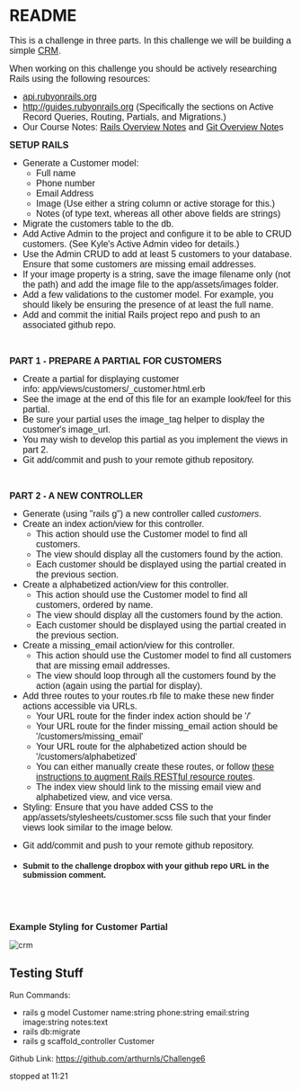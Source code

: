 # README

<p><span style="font-family: arial, helvetica, sans-serif; font-size: 12pt;">This is a challenge in three parts. In this challenge we will be building a simple&nbsp;<a href="http://en.wikipedia.org/wiki/Customer_relationship_management" target="_blank" rel="noopener noreferrer">CRM</a>.</span></p>
<p><span style="font-family: arial, helvetica, sans-serif; font-size: 12pt;">When working on this challenge you should be actively researching Rails using the following resources:</span></p>
<ul>
<li><span style="font-family: arial, helvetica, sans-serif; font-size: 12pt;"><a href="http://api.rubyonrails.org" target="_self">api.rubyonrails.org</a></span></li>
<li><span style="font-family: arial, helvetica, sans-serif; font-size: 12pt;"><a href="http://guides.rubyonrails.org" target="_self">http://guides.rubyonrails.org</a>&nbsp;(Specifically the sections on Active Record Queries, Routing, Partials, and Migrations.)</span></li>
<li><span style="font-family: arial, helvetica, sans-serif; font-size: 12pt;">Our Course Notes: <a href="/d2l/common/dialogs/quickLink/quickLink.d2l?ou=206575&amp;type=content&amp;rcode=RRC-931380" target="_self">Rails Overview Notes</a> and <a href="/d2l/common/dialogs/quickLink/quickLink.d2l?ou=206575&amp;type=content&amp;rcode=RRC-931377" target="_self">Git Overview Note</a>s<br></span></li>
</ul>
<p><span style="font-family: arial, helvetica, sans-serif; font-size: 12pt;"><strong>SETUP RAILS</strong></span></p>
<ul>
<li><span style="font-family: arial, helvetica, sans-serif; font-size: 12pt;">Generate a Customer model:</span>
<ul>
<li><span style="font-family: arial, helvetica, sans-serif; font-size: 12pt;">Full name</span></li>
<li><span style="font-family: arial, helvetica, sans-serif; font-size: 12pt;">Phone number</span></li>
<li><span style="font-family: arial, helvetica, sans-serif; font-size: 12pt;">Email Address</span></li>
<li><span style="font-family: arial, helvetica, sans-serif; font-size: 12pt;">Image (Use either a string column or active storage for this.)<br></span></li>
<li><span style="font-family: arial, helvetica, sans-serif; font-size: 12pt;">Notes (of type text, whereas all other above fields are strings)</span></li>
</ul>
</li>
<li><span style="font-family: arial, helvetica, sans-serif; font-size: 12pt;">Migrate the customers table to the db.</span></li>
<li><span style="font-family: arial, helvetica, sans-serif; font-size: 12pt;">Add Active Admin to the project and configure it to be able to CRUD customers.&nbsp;(See Kyle's Active Admin video for details.)</span></li>
<li><span style="font-family: arial, helvetica, sans-serif; font-size: 12pt;">Use the Admin CRUD to add at least 5 customers to your database. Ensure that some customers are missing email addresses.</span></li>
<li><span style="font-family: arial, helvetica, sans-serif; font-size: 12pt;">If your image property is a string, save the image filename only (not the path) and add the image file to the app/assets/images&nbsp;folder. <br></span></li>
<li><span style="font-family: arial, helvetica, sans-serif; font-size: 12pt;">Add a few validations to the customer model. For example, you should likely be ensuring the presence of at least the full name.</span></li>
<li><span style="font-family: arial, helvetica, sans-serif; font-size: 12pt;">Add and commit the initial Rails project repo and push to an associated github repo.</span><span style="font-family: arial, helvetica, sans-serif; font-size: 12pt;"></span></li>
</ul>
<p><span style="font-family: arial, helvetica, sans-serif; font-size: 12pt;">&nbsp;</span></p>
<p><span style="font-family: arial, helvetica, sans-serif; font-size: 12pt;"><strong>PART 1 - PREPARE A PARTIAL FOR CUSTOMERS</strong></span></p>
<ul>
<li><span style="font-family: arial, helvetica, sans-serif; font-size: 12pt;">Create a partial for displaying customer info:&nbsp;app/views/customers/_customer.html.erb</span></li>
<li><span style="font-family: arial, helvetica, sans-serif; font-size: 12pt;">See the image at the end of this file for an example look/feel for this partial.</span></li>
<li><span style="font-family: arial, helvetica, sans-serif; font-size: 12pt;">Be sure your partial uses the image_tag helper to display the customer's image_url.</span></li>
<li><span style="font-family: arial, helvetica, sans-serif; font-size: 12pt;">You may wish to develop this partial as you implement the views in part 2.</span><span style="font-family: arial, helvetica, sans-serif; font-size: 12pt;"></span></li>
<li><span style="font-family: arial, helvetica, sans-serif; font-size: 12pt;">Git add/commit and push to your remote github repository.</span></li>
</ul>
<p><span style="font-family: arial, helvetica, sans-serif; font-size: 12pt;">&nbsp;</span></p>
<p><span style="font-family: arial, helvetica, sans-serif; font-size: 12pt;"><strong>PART 2 - A NEW CONTROLLER</strong></span></p>
<ul>
<li><span style="font-family: arial, helvetica, sans-serif; font-size: 12pt;">Generate (using "rails g") a new controller called <em>customers</em>.</span></li>
<li><span style="font-family: arial, helvetica, sans-serif; font-size: 12pt;">Create an index action/view for this controller.</span>
<ul>
<li><span style="font-family: arial, helvetica, sans-serif; font-size: 12pt;">This action should use the Customer model to find all customers.</span></li>
<li><span style="font-family: arial, helvetica, sans-serif; font-size: 12pt;">The view should display all the customers found by the action.</span></li>
<li><span style="font-family: arial, helvetica, sans-serif; font-size: 12pt;">Each customer should be displayed using the partial created in the previous section.</span></li>
</ul>
</li>
<li><span style="font-family: arial, helvetica, sans-serif; font-size: 12pt;">Create a alphabetized action/view for this controller.&nbsp;</span>
<ul>
<li><span style="font-family: arial, helvetica, sans-serif; font-size: 12pt;">This action should use the Customer model to find all customers, ordered by name.</span></li>
<li><span style="font-family: arial, helvetica, sans-serif; font-size: 12pt;">The view should display all the customers found by the action.</span></li>
<li><span style="font-family: arial, helvetica, sans-serif; font-size: 12pt;">Each customer should be displayed using the partial created in the previous section.</span></li>
</ul>
</li>
<li><span style="font-family: arial, helvetica, sans-serif; font-size: 12pt;">Create a missing_email action/view for this controller.</span>
<ul>
<li><span style="font-family: arial, helvetica, sans-serif; font-size: 12pt;">This action should use the Customer model to find all customers that are missing email addresses.</span></li>
<li><span style="font-family: arial, helvetica, sans-serif; font-size: 12pt;">The view should loop through all the customers found by the action (again using the partial for display).</span></li>
</ul>
</li>
<li><span style="font-family: arial, helvetica, sans-serif; font-size: 12pt;">Add three routes to your routes.rb file to make these new finder actions accessible via URLs.</span>
<ul>
<li><span style="font-family: arial, helvetica, sans-serif; font-size: 12pt;">Your URL route for the finder index action should be '/'</span></li>
<li><span style="font-family: arial, helvetica, sans-serif; font-size: 12pt;">Your URL route for the finder missing_email action should be '/customers/missing_email'</span></li>
<li><span style="font-family: arial, helvetica, sans-serif; font-size: 12pt;">Your URL route for the alphabetized action should be '/customers/alphabetized'</span></li>
<li><span style="font-family: arial, helvetica, sans-serif; font-size: 12pt;">You can either manually create these routes, or follow <a href="http://guides.rubyonrails.org/routing.html#adding-more-restful-actions" target="_blank" rel="noopener noreferrer">these instructions to augment Rails RESTful resource routes</a>.</span></li>
<li><span style="font-family: arial, helvetica, sans-serif; font-size: 12pt;">The index view should link to the missing email view&nbsp;and alphabetized view, and vice versa.</span></li>
</ul>
</li>
<li><span style="font-family: arial, helvetica, sans-serif; font-size: 12pt;">Styling: Ensure that you have added CSS to the app/assets/stylesheets/customer.scss file such that your finder views look similar to the image below.</span></li>
</ul>
<ul>
<li><span style="font-family: arial, helvetica, sans-serif; font-size: 12pt;">Git add/commit and push to your remote github repository.<br>&nbsp;<br></span></li>
<li><span style="font-family: arial, helvetica, sans-serif;"><strong>Submit to the challenge dropbox with your github repo URL in the submission comment.</strong></span></li>
</ul>
<p>&nbsp;</p>
<p>&nbsp;</p>
<p><span style="font-size: 12pt;"><strong><span style="font-family: arial, helvetica, sans-serif;">Example&nbsp;Styling for Customer Partial</span></strong></span></p>
<p><img src="https://learn.rrc.ca/content/enforced/126815-160734/crm.png?_&d2lSessionVal=OkpSWpJMxNdq9InT62bL60hlO&ou=206575" alt="crm" title="crm" style="max-width: 100%;" data-d2l-editor-default-img-style="true"></p>



## Testing Stuff

Run Commands:
- rails g model Customer name:string phone:string email:string image:string notes:text
- rails db:migrate
- rails g scaffold_controller Customer

Github Link: https://github.com/arthurnls/Challenge6

stopped at 11:21
